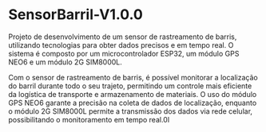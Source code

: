 # SensorBarril-V1.0.0

Projeto de desenvolvimento de um sensor de rastreamento de barris, utilizando tecnologias para obter dados precisos e em tempo real. O sistema é composto por um microcontrolador ESP32, um módulo GPS NEO6 e um módulo 2G SIM8000L.

Com o sensor de rastreamento de barris, é possível monitorar a localização do barril durante todo o seu trajeto, permitindo um controle mais eficiente da logística de transporte e armazenamento de materiais. O uso do módulo GPS NEO6 garante a precisão na coleta de dados de localização, enquanto o módulo 2G SIM8000L permite a transmissão dos dados via rede celular, possibilitando o monitoramento em tempo real.0l
